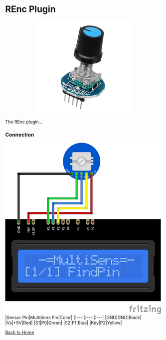 # REnc Plugin
<p align="center"><img src="REnc.png"/></p>

The REnc plugin...

### Connection
![REncConnection](REnc-CONN.png)
|Sensor Pin|MultiSens Pin|Color|
|:---:|:---:|:---|
|GND|GND|Black|
|Vs|+5V|Red|
|S1|P0|Green|
|S2|P1|Blue|
|Key|P2|Yellow|

[Back to Home](/#supported-devices)

